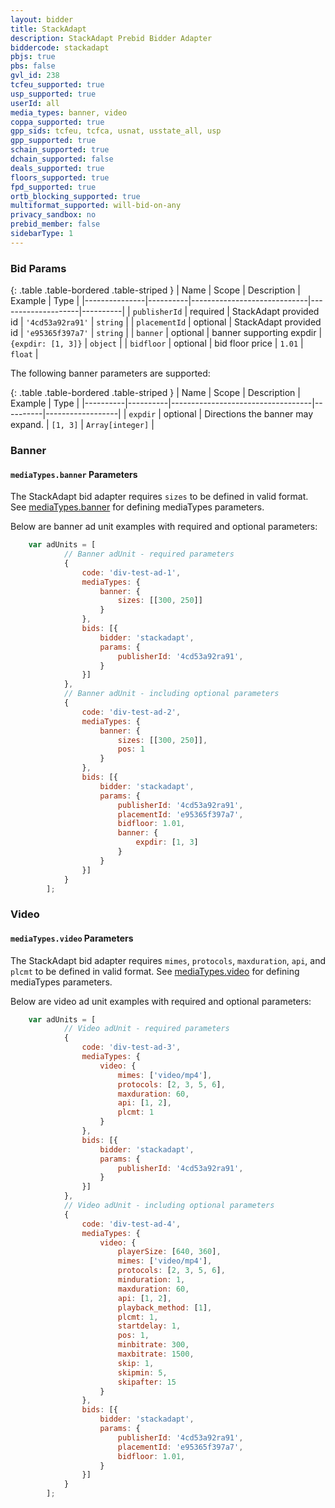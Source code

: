 ```yaml
---
layout: bidder
title: StackAdapt
description: StackAdapt Prebid Bidder Adapter
biddercode: stackadapt
pbjs: true
pbs: false
gvl_id: 238
tcfeu_supported: true
usp_supported: true
userId: all
media_types: banner, video
coppa_supported: true
gpp_sids: tcfeu, tcfca, usnat, usstate_all, usp
gpp_supported: true
schain_supported: true
dchain_supported: false
deals_supported: true
floors_supported: true
fpd_supported: true
ortb_blocking_supported: true
multiformat_supported: will-bid-on-any
privacy_sandbox: no
prebid_member: false
sidebarType: 1
---
```


### Bid Params

{: .table .table-bordered .table-striped }
| Name          | Scope    | Description                 | Example            | Type     |
|---------------|----------|-----------------------------|--------------------|----------|
| `publisherId` | required | StackAdapt provided id      | `'4cd53a92ra91'`   | `string` |
| `placementId` | optional | StackAdapt provided id      | `'e95365f397a7'`   | `string` |
| `banner`      | optional | banner supporting expdir    | `{expdir: [1, 3]}` | `object` |
| `bidfloor`    | optional | bid floor price             | `1.01`             | `float`  |

The following banner parameters are supported:

{: .table .table-bordered .table-striped }
| Name     | Scope    | Description                       | Example  | Type             |
|----------|----------|-----------------------------------|----------|------------------|
| `expdir` | optional | Directions the banner may expand. | `[1, 3]` | `Array[integer]` |

### Banner

#### `mediaTypes.banner` Parameters

The StackAdapt bid adapter requires `sizes` to be defined in valid format. 
See [mediaTypes.banner](https://docs.prebid.org/dev-docs/adunit-reference.html#adUnit.mediaTypes.banner) for defining mediaTypes parameters.

Below are banner ad unit examples with required and optional parameters:

```js
    var adUnits = [
            // Banner adUnit - required parameters
            {
                code: 'div-test-ad-1',
                mediaTypes: {
                    banner: {
                        sizes: [[300, 250]]
                    }
                },
                bids: [{
                    bidder: 'stackadapt',
                    params: {
                        publisherId: '4cd53a92ra91',
                    }
                }]
            },
            // Banner adUnit - including optional parameters
            {
                code: 'div-test-ad-2',
                mediaTypes: {
                    banner: {
                        sizes: [[300, 250]],
                        pos: 1
                    }
                },
                bids: [{
                    bidder: 'stackadapt',
                    params: {
                        publisherId: '4cd53a92ra91',
                        placementId: 'e95365f397a7',
                        bidfloor: 1.01,
                        banner: {
                            expdir: [1, 3]
                        }
                    }
                }]
            }
        ];
```

### Video

#### `mediaTypes.video` Parameters

The StackAdapt bid adapter requires `mimes`, `protocols`, `maxduration`, `api`, and `plcmt` to be defined in valid format.
See [mediaTypes.video](https://docs.prebid.org/dev-docs/adunit-reference.html#adUnit.mediaTypes.video) for defining mediaTypes parameters.

Below are video ad unit examples with required and optional parameters:

```js
    var adUnits = [
            // Video adUnit - required parameters
            {
                code: 'div-test-ad-3',
                mediaTypes: {
                    video: {
                        mimes: ['video/mp4'],
                        protocols: [2, 3, 5, 6],
                        maxduration: 60,
                        api: [1, 2],
                        plcmt: 1
                    }
                },
                bids: [{
                    bidder: 'stackadapt',
                    params: {
                        publisherId: '4cd53a92ra91',
                    }
                }]
            },
            // Video adUnit - including optional parameters
            {
                code: 'div-test-ad-4',
                mediaTypes: {
                    video: {
                        playerSize: [640, 360],
                        mimes: ['video/mp4'],
                        protocols: [2, 3, 5, 6],
                        minduration: 1,
                        maxduration: 60,
                        api: [1, 2],
                        playback_method: [1],
                        plcmt: 1,
                        startdelay: 1,
                        pos: 1,
                        minbitrate: 300,
                        maxbitrate: 1500,
                        skip: 1,
                        skipmin: 5,
                        skipafter: 15
                    }
                },
                bids: [{
                    bidder: 'stackadapt',
                    params: {
                        publisherId: '4cd53a92ra91',
                        placementId: 'e95365f397a7',
                        bidfloor: 1.01,
                    }
                }]
            }
        ];
```
